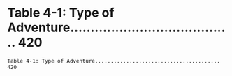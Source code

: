 # Table 4-1: Type of Adventure........................................ 420

```
Table 4-1: Type of Adventure........................................ 420

```
